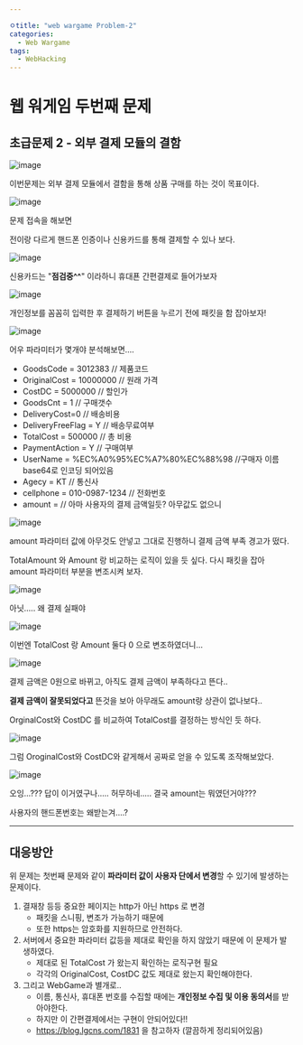 ```yaml
---

ㅇtitle: "web wargame Problem-2"
categories:
  - Web Wargame
tags:
  - WebHacking
---
```


<h1> 웹 워게임 두번째 문제 </h1>

<h2> 초급문제 2 - 외부 결제 모듈의 결함 </h2>

![image](https://user-images.githubusercontent.com/83447634/117261864-977a6480-ae8b-11eb-9816-6b0afd3784c0.png)

이번문제는 외부 결제 모듈에서 결함을 통해 상품 구매를 하는 것이 목표이다.

![image](https://user-images.githubusercontent.com/83447634/117261957-b8db5080-ae8b-11eb-8e96-b25ffc918ba3.png)

문제 접속을 해보면 

전이랑 다르게 핸드폰 인증이나 신용카드를 통해 결제할 수 있나 보다.

![image](https://user-images.githubusercontent.com/83447634/117262126-e3c5a480-ae8b-11eb-9807-62b6c8519b03.png)

신용카드는 "**점검중^^**" 이라하니 휴대푠 간편결제로 들어가보자

![image](https://user-images.githubusercontent.com/83447634/117262968-c1805680-ae8c-11eb-8e92-d64d441e706a.png)

개인정보를 꼼꼼히 입력한 후 결제하기 버튼을 누르기 전에 패킷을 함 잡아보자!

![image](https://user-images.githubusercontent.com/83447634/117263512-4c615100-ae8d-11eb-80ef-9ca722f617af.png)

어우 파라미터가 몇개야 분석해보면....

* GoodsCode = 3012383   // 제품코드
* OriginalCost = 10000000   // 원래 가격
* CostDC = 5000000   // 할인가
* GoodsCnt = 1  // 구매갯수
* DeliveryCost=0   // 배송비용
* DeliveryFreeFlag = Y  // 배송무료여부
* TotalCost = 500000   // 총 비용
* PaymentAction = Y   // 구매여부
* UserName =   %EC%A0%95%EC%A7%80%EC%88%98 //구매자 이름 base64로 인코딩 되어있음
* Agecy = KT    //  통신사
* cellphone =  010-0987-1234  // 전화번호
* amount =       // 아마 사용자의 결제 금액일듯? 아무값도 없으니



![image](https://user-images.githubusercontent.com/83447634/117263854-a530e980-ae8d-11eb-819e-d8f4549ed27b.png)

amount 파라미터 값에 아무것도 안넣고 그대로 진행하니 결제 금액 부족 경고가 떴다.

TotalAmount 와 Amount 랑 비교하는 로직이 있을 듯 싶다. 다시 패킷을 잡아 amount 파라미터 부분을 변조시켜 보자.

![image](https://user-images.githubusercontent.com/83447634/117264220-fb9e2800-ae8d-11eb-9a87-d8c33426d8c5.png)

아닛..... 왜 결제 실패야



![image](https://user-images.githubusercontent.com/83447634/117264388-25574f00-ae8e-11eb-838b-3e10a0dce406.png)

이번엔 TotalCost 랑 Amount  둘다 0 으로 변조하였더니...

![image](https://user-images.githubusercontent.com/83447634/117264503-3d2ed300-ae8e-11eb-99d0-28765ab0c84c.png)

결제 금액은 0원으로 바뀌고, 아직도 결제 금액이 부족하다고 뜬다.. 

**결제 금액이 잘못되었다고** 뜬것을 보아 아무래도 amount랑 상관이 없나보다.. 

OrginalCost와 CostDC 를 비교하여 TotalCost를 결정하는 방식인 듯 하다.



![image](https://user-images.githubusercontent.com/83447634/117265860-a236f880-ae8f-11eb-9027-40e97a1f8545.png)

그럼 OroginalCost와 CostDC와 같게해서 공짜로 얻을 수 있도록 조작해보았다.



![image](https://user-images.githubusercontent.com/83447634/117265714-7b78c200-ae8f-11eb-8a7c-e2af2d70c26c.png)

오잉...??? 답이 이거였구나..... 허무하네..... 결국 amount는 뭐였던거야???

사용자의 핸드폰번호는 왜받는겨....?

------------------------------

<h2>대응방안</h2>

위 문제는 첫번째 문제와 같이 **파라미터 값이 사용자 단에서 변경**할 수 있기에 발생하는 문제이다.

1. 결재창 등등 중요한 페이지는 http가 아닌 https 로 변경
   - 패킷을 스니핑, 변조가 가능하기 때문에
   - 또한 https는 암호화를 지원하므로 안전하다.
2. 서버에서 중요한 파라미터 값등을 제대로 확인을 하지 않았기 때문에 이 문제가 발생하였다.
   * 제대로 된 TotalCost 가 왔는지 확인하는 로직구현 필요
   * 각각의 OriginalCost, CostDC 값도 제대로 왔는지 확인해야한다.
3. 그리고 WebGame과 별개로.. 
   * 이름, 통신사, 휴대폰 번호를 수집할 때에는 **개인정보 수집 및 이용 동의서**를 받아야한다. 
   * 하지만 이 간편결제에서는 구현이 안되어있다!!
   * https://blog.lgcns.com/1831 을 참고하자 (깔끔하게 정리되어있음)